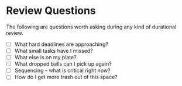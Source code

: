 # Review Questions

The following are questions worth asking during any kind of durational review.

- [ ] What hard deadlines are approaching?
- [ ] What small tasks have I missed?
- [ ] What else is on my plate?
- [ ] What dropped balls can I pick up again?
- [ ] Sequencing - what is critical right now?
- [ ] How do I get more trash out of this space?
